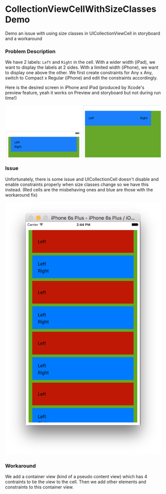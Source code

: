# CollectionViewCellWithSizeClassesDemo
Demo an issue with using size classes in UICollectionViewCell in storyboard and a workaround 

### Problem Description

We have 2 labels: `Left` and `Right` in the cell. With a wider width (iPad), we want to display the 
labels at 2 sides. With a limited width (iPhone), we want to display one above the other.
We first create constraints for Any x Any, switch to Compact x Regular (iPhone) and edit the constraints
accordingly.

Here is the desired screen in iPhone and iPad (produced by Xcode's preview feature, yeah it works on Preview and storyboard but not during run time!)

![alt tag](https://raw.githubusercontent.com/Labgoo/CollectionViewCellWithSizeClassesDemo/master/Screenshots/Screen%20Shot%202016-03-19%20at%202.19.58%20PM.png)

### Issue

Unfortunately, there is some issue and UICollectionCell doesn't disable and enable constraints properly when size classes change so
we have this instead. (Red cells are the misbehaving ones and blue are those with the workaround fix)

![alt tag](https://raw.githubusercontent.com/Labgoo/CollectionViewCellWithSizeClassesDemo/master/Screenshots/Screen%20Shot%202016-03-19%20at%202.44.03%20PM.png)

### Workaround

We add a container view (kind of a pseudo content view) which has 4 contraints to tie the view to the cell. Then we add
other elements and constraints to this container view.

